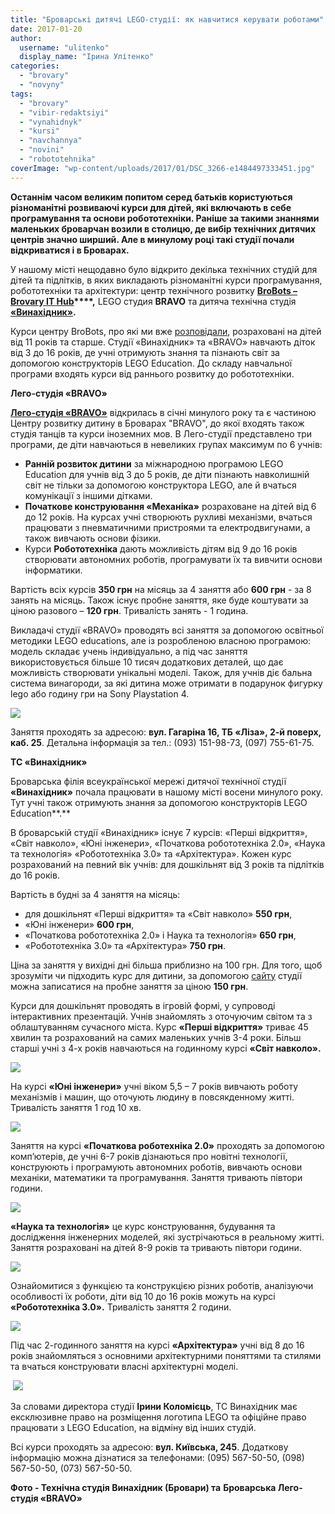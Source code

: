 ```yaml
---
title: "Броварські дитячі LEGO-студії: як навчитися керувати роботами"
date: 2017-01-20
author: 
  username: "ulitenko"
  display_name: "Ірина Улітенко"
categories: 
  - "brovary"
  - "novyny"
tags: 
  - "brovary"
  - "vibir-redaktsiyi"
  - "vynahidnyk"
  - "kursi"
  - "navchannya"
  - "novini"
  - "robototehnika"
coverImage: "wp-content/uploads/2017/01/DSC_3266-e1484497333451.jpg"
---
```


**Останнім часом великим попитом серед батьків користуються різноманітні розвиваючі курси для дітей, які включають в себе програмування та основи робототехніки. Раніше за такими знаннями маленьких броварчан возили в столицю, де вибір технічних дитячих центрів значно ширший. Але в минулому році такі студії почали відкриватися і в Броварах.**

У нашому місті нещодавно було відкрито декілька технічних студій для дітей та підлітків, в яких викладають різноманітні курси програмування, робототехніки та архітектури: центр технічного розвитку **[BroBots – Brovary IT Hub](https://www.facebook.com/brobots.hub/)****,** LEGO студия **BRAVO** та дитяча технічна студія **[«Винахідник»](https://www.facebook.com/vynahidnyk.brovary/?fref=ts).**

Курси центру BroBots, про які ми вже [розповідали](https://mpz.brovary.org/u-brobots-vidkrylysya-novi-kursy-robototehniky-ta-programuvannya/), розраховані на дітей від 11 років та старше. Студії «Винахідник» та «BRAVO» навчають діток від 3 до 16 років, де учні отримують знання та пізнають світ за допомогою конструкторів LEGO Education. До складу навчальної програми входять курси від раннього розвитку до робототехніки.

**Лего-студія «BRAVO»**

[**Лего-студія «BRAVO»**](http://www.lego-education.com.ua/) відкрилась в січні минулого року та є частиною Центру розвитку дитину в Броварах "BRAVO", до якої входять також студія танців та курси іноземних мов. В Лего-студії представлено три програми, де діти навчаються в невеликих групах максимум по 6 учнів:

- **Ранній розвиток дитини** за міжнародною програмою LEGO Education для учнів від 3 до 5 років, де діти пізнають навколишній світ не тільки за допомогою конструктора LEGO, але й вчаться комунікації з іншими дітками.
- **Початкове конструювання «Механіка»** розраховане на дітей від 6 до 12 років. На курсах учні створюють рухливі механізми, вчаться працювати з пневматичними пристроями та електродвигунами, а також вивчають основи фізики.
- Курси **Робототехніка** дають можливість дітям від 9 до 16 років створювати автономних роботів, програмувати їх та вивчити основи інформатики.

Вартість всіх курсів **350 грн** на місяць за 4 заняття або **600 грн** - за 8 занять на місяць. Також існує пробне заняття, яке буде коштувати за ціною разового – **120 грн**. Тривалість занять - 1 година.

Викладачі студії «BRAVO» проводять всі заняття за допомогою освітньої методики LEGO educations, але із розробленою власною програмою: модель складає учень індивідуально, а під час заняття використовується більше 10 тисяч додаткових деталей, що дає можливість створювати унікальні моделі. Також, для учнів діє бальна система винагороди, за які дитина може отримати в подарунок фигурку lego або годину гри на Sony Playstation 4.

[![](https://mpz.brovary.org/wp-content/uploads/2017/01/bravo.jpg)](https://mpz.brovary.org/wp-content/uploads/2017/01/bravo.jpg)

Заняття проходять за адресою: **вул. Гагаріна 16, ТБ «Ліза», 2-й поверх, каб. 25**. Детальна інформація за тел.: (093) 151-98-73, (097) 755-61-75.

**ТС «Винахідник»**

Броварська філія всеукраїнської мережі дитячої технічної студії **«Винахідник»** почала працювати в нашому місті восени минулого року. Тут учні також отримують знання за допомогою конструкторів LEGO Education**.**

В броварській студії «Винахідник» існує 7 курсів: «Перші відкриття», «Світ навколо», «Юні інженери», «Початкова робототехніка 2.0», «Наука та технологія» «Робототехніка 3.0» та «Архітектура». Кожен курс розрахований на певний вік учнів: для дошкільнят від 3 років та підлітків до 16 років.

Вартість в будні за 4 заняття на місяць:

- для дошкільнят «Перші відкриття» та «Світ навколо» **550 грн**,
- «Юні інженери» **600 грн**,
- «Початкова робототехніка 2.0» і Наука та технологія» **650 грн**,
- «Робототехніка 3.0» та «Архітектура» **750 грн**.

Ціна за заняття у вихідні дні більша приблизно на 100 грн. Для того, щоб зрозуміти чи підходить курс для дитини, за допомогою [сайту](http://vynahidnyk.org/brovary/) студії можна записатися на пробне заняття за ціною **150 грн**.

Курси для дошкільнят проводять в ігровій формі, у супроводі інтерактивних презентацій. Учнів знайомлять з оточуючим світом та з облаштуванням сучасного міста. Курс **«Перші відкриття»** триває 45 хвилин та розрахований на самих маленьких учнів 3-4 роки. Більш старші учні з 4-х років навчаються на годинному курсі **«Світ навколо».**

[![](https://mpz.brovary.org/wp-content/uploads/2017/01/doshkilnyata.jpg)](https://mpz.brovary.org/wp-content/uploads/2017/01/doshkilnyata.jpg)

На курсі **«Юні інженери»** учні віком 5,5 – 7 років вивчають роботу механізмів і машин, що оточують людину в повсякденному житті. Тривалість заняття 1 год 10 хв.

[![](https://mpz.brovary.org/wp-content/uploads/2017/01/yuni-inzhenery.jpg)](https://mpz.brovary.org/wp-content/uploads/2017/01/yuni-inzhenery.jpg)

Заняття на курсі **«Початкова роботехніка 2.0»** проходять за допомогою комп’ютерів, де учні 6-7 років дізнаються про новітні технології, конструюють і програмують автономних роботів, вивчають основи механіки, математики та програмування. Заняття тривають півтори години.

[![](https://mpz.brovary.org/wp-content/uploads/2017/01/robot-dlya-poch.jpg)](https://mpz.brovary.org/wp-content/uploads/2017/01/robot-dlya-poch.jpg)

**«Наука та технологія»** це курс конструювання, будування та дослідження інженерних моделей, які зустрічаються в реальному житті. Заняття розраховані на дітей 8-9 років та тривають півтори години.

[![](https://mpz.brovary.org/wp-content/uploads/2017/01/nauka-i-tehnologiya.jpg)](https://mpz.brovary.org/wp-content/uploads/2017/01/nauka-i-tehnologiya.jpg)

Ознайомитися з функцією та конструкцією різних роботів, аналізуючи особливості їх роботи, діти від 10 до 16 років можуть на курсі **«Робототехніка 3.0».** Тривалість заняття 2 години.

[![](https://mpz.brovary.org/wp-content/uploads/2017/01/robototehnika2.jpg)](https://mpz.brovary.org/wp-content/uploads/2017/01/robototehnika2.jpg)

Під час 2-годинного заняття на курсі **«Архітектура»** учні від 8 до 16 років знайомляться з основними архітектурними поняттями та стилями та вчаться конструювати власні архітектурні моделі.

 [![](https://mpz.brovary.org/wp-content/uploads/2017/01/arhitektura.jpg)](https://mpz.brovary.org/wp-content/uploads/2017/01/arhitektura.jpg)

За словами директора студії **Ірини Коломієць**, ТС Винахідник має ексклюзивне право на розміщення логотипа LEGO та офіційне право працювати з LEGO Education, на відміну від інших студій.

Всі курси проходять за адресою: **вул. Київська, 245**. Додаткову інформацію можна дізнатися за телефонами: (095) 567-50-50, (098) 567-50-50, (073) 567-50-50.

**Фото - Технічна студія Винахідник (Бровари) та** **Броварська Лего-студія «BRAVO»**
